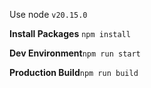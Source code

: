 Use node `v20.15.0`

**Install Packages** `npm install`

**Dev Environment**`npm run start`

**Production Build**`npm run build`